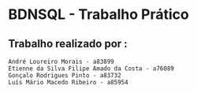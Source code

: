 # BDNSQL - Trabalho Prático

 ## Trabalho realizado por :
    André Loureiro Morais - a83899
    Etienne da Silva Filipe Amado da Costa - a76089
    Gonçalo Rodrigues Pinto - a83732
    Luís Mário Macedo Ribeiro - a85954 
